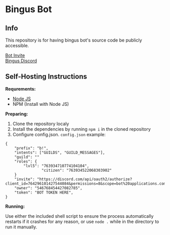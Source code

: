 # Bingus Bot

## Info

This repository is for having bingus bot's source code be publicly accessible.  
  
[Bot Invite](https://discord.com/api/oauth2/authorize?client_id=764296101427544084&permissions=8&scope=bot%20applications.commands)  
[Bingus Discord](https://discord.gg/bingus)

## Self-Hosting Instructions

**Requrements:**
- [Node JS](https://nodejs.dev/)
- NPM (Install with Node JS)

**Preparing:**

1. Clone the repository localy
2. Install the dependencies by running `npm i` in the cloned repository
3. Configure config.json.
`config.json` example:
```
{
	"prefix": "b!",
	"intents": ["GUILDS", "GUILD_MESSAGES"],
	"guild": ""
	"roles": {
		"lvl5": "763934710774104104",
                "citizen": "763934522068303902"
	}
	"invite": "https://discord.com/api/oauth2/authorize?client_id=764296101427544084&permissions=8&scope=bot%20applications.commands",
	"owner": "546768454427082785",
	"token": "BOT TOKEN HERE",
}
```

**Running:**

Use either the included shell script to ensure the process automatically restarts if it crashes for any reason, or use `node .` while in the directory to run it manually.
